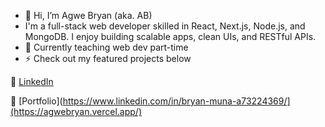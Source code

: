 - 👋 Hi, I’m Agwe Bryan (aka. AB)
- I'm a full-stack web developer skilled in React, Next.js, Node.js, and MongoDB. I enjoy building scalable apps, clean UIs, and RESTful APIs.
- 🌱 Currently teaching web dev part-time  
- ⚡ Check out my featured projects below  

🔗 [LinkedIn](https://www.linkedin.com/in/bryan-muna-a73224369/)

🔗 [Portfolio](https://www.linkedin.com/in/bryan-muna-a73224369/](https://agwebryan.vercel.app/)

